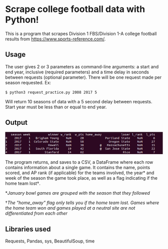 # Scrape college football data with Python!
This is a program that scrapes Division 1 FBS/Division 1-A college football results from https://www.sports-reference.com/.  

## Usage  
The user gives 2 or 3 parameters as command-line arguments: a start and end year, inclusive (required parameters) and a time delay in seconds between requests (optional parameter). There will be one request made per season requested. Ex:  
```  
$ python3 request_practice.py 2008 2017 5  
```  
Will return 10 seasons of data with a 5 second delay between requests. Start year must be less than or equal to end year.  

## Output  
![alt text](https://github.com/ijprocel/Python-CFB-data-scraper/blob/ijprocel-patch-1/output-example.png)  
  
The program returns, and saves to a CSV, a DataFrame where each row contains information about a single game. It contains the name, points scored, and AP rank (if applicable) for the teams involved, the year\* and week of the season the game took place, as well as a flag indicating if the home team lost†.    

\**January bowl games are grouped with the season that they followed*    

†*The "home_away" flag only tells you if the home team lost. Games where the home team won and games played at a neutral site are not differentiated from each other*  

## Libraries used  
Requests, Pandas, sys, BeautifulSoup, time
